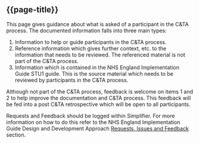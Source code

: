 ## {{page-title}}

This page gives guidance about what is asked of a participant in the C&TA process. The documented information falls into three main types:

1. Information to help or guide participants in the C&TA process.
1. Reference information which gives further context, etc. to the information that needs to be reviewed. The referenced material is not part of the C&TA process.
1. Information which is contained in the NHS England Implementation Guide STU1 guide. This is the source material which needs to be reviewed by participants in the C&TA process.

Although not part of the C&TA process, feedback is welcome on items 1 and 2 to help improve the documentation and C&TA process. This feedback will be fed into a post C&TA retrospective which will be open to all participants.

Requests and Feedback should be logged within Simplifier. For more information on how to do this refer to the NHS England Implementation Guide Design and Development Approach <a href='https://simplifier.net/guide/nhs-england-design-and-development-approach/Home/Engagement/Requests--Issues-and-Feedback.page.md?version=current' target="_blank">Requests, Issues and Feedback</a> section.

